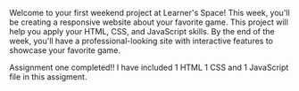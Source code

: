 Welcome to your first weekend project at Learner's Space! This week, you'll be creating a responsive website about your favorite game. 
This project will help you apply your HTML, CSS, and JavaScript skills. By the end of the week, you'll have a professional-looking site 
with interactive features to showcase your favorite game.

Assignment one completed!!
I have included 1 HTML 1 CSS and 1 JavaScript file in this assigment.
